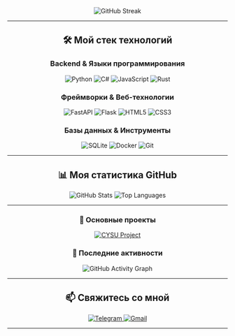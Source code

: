 <div align="center">
  <img src="https://github-readme-streak-stats.herokuapp.com/?user=cy7su&theme=radical&hide_border=true&background=0D1117" alt="GitHub Streak" />
</div>

<hr>

<div align="center">
<h2>🛠️ <strong>Мой стек технологий</strong></h2>
</div>

<div align="center">
<h3><strong>Backend & Языки программирования</strong></h3>
</div>
<div align="center">
  <img src="https://img.shields.io/badge/Python-3776AB?style=for-the-badge&logo=python&logoColor=white" alt="Python"/>
  <img src="https://img.shields.io/badge/C%23-239120?style=for-the-badge&logo=c-sharp&logoColor=white" alt="C#"/>
  <img src="https://img.shields.io/badge/JavaScript-F7DF1E?style=for-the-badge&logo=javascript&logoColor=black" alt="JavaScript"/>
  <img src="https://img.shields.io/badge/Rust-000000?style=for-the-badge&logo=rust&logoColor=white" alt="Rust"/>
</div>

<div align="center">
<h3><strong>Фреймворки & Веб-технологии</strong></h3>
</div>
<div align="center">
  <img src="https://img.shields.io/badge/FastAPI-009688?style=for-the-badge&logo=fastapi&logoColor=white" alt="FastAPI"/>
  <img src="https://img.shields.io/badge/Flask-000000?style=for-the-badge&logo=flask&logoColor=white" alt="Flask"/>
  <img src="https://img.shields.io/badge/HTML5-E34F26?style=for-the-badge&logo=html5&logoColor=white" alt="HTML5"/>
  <img src="https://img.shields.io/badge/CSS3-1572B6?style=for-the-badge&logo=css3&logoColor=white" alt="CSS3"/>
</div>

<div align="center">
<h3><strong>Базы данных & Инструменты</strong></h3>
</div>
<div align="center">
  <img src="https://img.shields.io/badge/SQLite-07405E?style=for-the-badge&logo=sqlite&logoColor=white" alt="SQLite"/>
  <img src="https://img.shields.io/badge/Docker-2496ED?style=for-the-badge&logo=docker&logoColor=white" alt="Docker"/>
  <img src="https://img.shields.io/badge/Git-F05032?style=for-the-badge&logo=git&logoColor=white" alt="Git"/>
</div>

<hr>

<div align="center">
<h2>📊 <strong>Моя статистика GitHub</strong></h2>
</div>

<div align="center">
  <img src="https://github-readme-stats.vercel.app/api?username=cy7su&show_icons=true&theme=radical&hide_border=true&bg_color=0D1117&title_color=6366F1&icon_color=6366F1&text_color=FFFFFF" alt="GitHub Stats" />
  <img src="https://github-readme-stats.vercel.app/api/top-langs/?username=cy7su&layout=compact&theme=radical&hide_border=true&bg_color=0D1117&title_color=6366F1&text_color=FFFFFF" alt="Top Languages" />
</div>
<hr>

<div align="center">
<h3><strong>🌟 Основные проекты</strong></h3>
</div>
<div align="center">
  <a href="https://github.com/cy7su/cysu">
    <img src="https://github-readme-stats.vercel.app/api/pin/?username=cy7su&repo=cysu&theme=radical&hide_border=true&bg_color=0D1117&title_color=6366F1&text_color=FFFFFF" alt="CYSU Project" />
  </a>
</div>

<div align="center">
<h3><strong>🚀 Последние активности</strong></h3>
</div>
<div align="center">
  <img src="https://github-readme-activity-graph.vercel.app/graph?username=cy7su&theme=radical&hide_border=true&bg_color=0D1117&color=6366F1&line=FFFFFF&point=6366F1" alt="GitHub Activity Graph" />
</div>

<hr>

<div align="center">
<h2>📫 <strong>Свяжитесь со мной</strong></h2>
</div>

<div align="center">
  <a href="https://t.me/cy7su">
    <img src="https://img.shields.io/badge/Telegram-2CA5E0?style=for-the-badge&logo=telegram&logoColor=white" alt="Telegram"/>
  </a>
  <a href="mailto:myaaq@yandex.ru">
    <img src="https://img.shields.io/badge/Gmail-D14836?style=for-the-badge&logo=gmail&logoColor=white" alt="Gmail"/>
  </a>
</div>

<hr>
